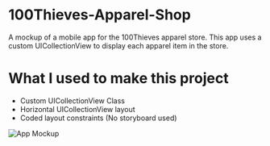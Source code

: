 # 100Thieves-Apparel-Shop
A mockup of a mobile app for the 100Thieves apparel store. This app uses a custom UICollectionView to display each apparel item in the store.

# What I used to make this project
* Custom UICollectionView Class
* Horizontal UICollectionView layout
* Coded layout constraints (No storyboard used)


![App Mockup](https://i.imgur.com/SM4Veg5.png)

